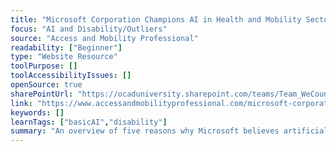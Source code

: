 ```yaml
---
title: "Microsoft Corporation Champions AI in Health and Mobility Sector"
focus: "AI and Disability/Outliers"
source: "Access and Mobility Professional"
readability: ["Beginner"]
type: "Website Resource"
toolPurpose: []
toolAccessibilityIssues: []
openSource: true
sharePointUrl: "https://ocaduniversity.sharepoint.com/teams/Team_WeCount/Shared%20Documents/Resources%20and%20Tools/Literature%20(curated)/Microsoft%20Corporation%20champions%20AI%20in%20health%20.pdf"
link: "https://www.accessandmobilityprofessional.com/microsoft-corporation-champions-ai-in-health-and-mobility-sector/"
keywords: []
learnTags: ["basicAI","disability"]
summary: "An overview of five reasons why Microsoft believes artificial intelligence needs to be embraced, with a special focus on health and the disability community. "
---
```


